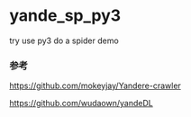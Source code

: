 # yande_sp_py3
try use py3 do a spider demo

### 参考
https://github.com/mokeyjay/Yandere-crawler

https://github.com/wudaown/yandeDL
